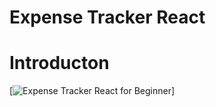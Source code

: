 # Expense Tracker React

# Introducton

[![Expense Tracker React for Beginner](https://www.youtube.com/watch?v=XuFDcZABiDQ)]
